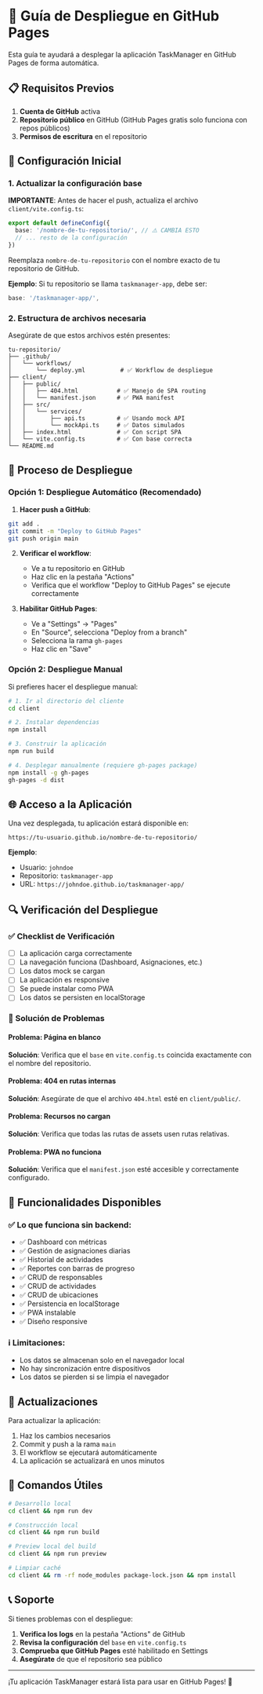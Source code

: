 # 🚀 Guía de Despliegue en GitHub Pages

Esta guía te ayudará a desplegar la aplicación TaskManager en GitHub Pages de forma automática.

## 📋 Requisitos Previos

1. **Cuenta de GitHub** activa
2. **Repositorio público** en GitHub (GitHub Pages gratis solo funciona con repos públicos)
3. **Permisos de escritura** en el repositorio

## 🔧 Configuración Inicial

### 1. Actualizar la configuración base

**IMPORTANTE**: Antes de hacer el push, actualiza el archivo `client/vite.config.ts`:

```typescript
export default defineConfig({
  base: '/nombre-de-tu-repositorio/', // ⚠️ CAMBIA ESTO
  // ... resto de la configuración
})
```

Reemplaza `nombre-de-tu-repositorio` con el nombre exacto de tu repositorio de GitHub.

**Ejemplo**: Si tu repositorio se llama `taskmanager-app`, debe ser:
```typescript
base: '/taskmanager-app/',
```

### 2. Estructura de archivos necesaria

Asegúrate de que estos archivos estén presentes:

```
tu-repositorio/
├── .github/
│   └── workflows/
│       └── deploy.yml          # ✅ Workflow de despliegue
├── client/
│   ├── public/
│   │   ├── 404.html           # ✅ Manejo de SPA routing
│   │   └── manifest.json      # ✅ PWA manifest
│   ├── src/
│   │   └── services/
│   │       ├── api.ts         # ✅ Usando mock API
│   │       └── mockApi.ts     # ✅ Datos simulados
│   ├── index.html             # ✅ Con script SPA
│   └── vite.config.ts         # ✅ Con base correcta
└── README.md
```

## 🚀 Proceso de Despliegue

### Opción 1: Despliegue Automático (Recomendado)

1. **Hacer push a GitHub**:
```bash
git add .
git commit -m "Deploy to GitHub Pages"
git push origin main
```

2. **Verificar el workflow**:
   - Ve a tu repositorio en GitHub
   - Haz clic en la pestaña "Actions"
   - Verifica que el workflow "Deploy to GitHub Pages" se ejecute correctamente

3. **Habilitar GitHub Pages**:
   - Ve a "Settings" → "Pages"
   - En "Source", selecciona "Deploy from a branch"
   - Selecciona la rama `gh-pages`
   - Haz clic en "Save"

### Opción 2: Despliegue Manual

Si prefieres hacer el despliegue manual:

```bash
# 1. Ir al directorio del cliente
cd client

# 2. Instalar dependencias
npm install

# 3. Construir la aplicación
npm run build

# 4. Desplegar manualmente (requiere gh-pages package)
npm install -g gh-pages
gh-pages -d dist
```

## 🌐 Acceso a la Aplicación

Una vez desplegada, tu aplicación estará disponible en:

```
https://tu-usuario.github.io/nombre-de-tu-repositorio/
```

**Ejemplo**: 
- Usuario: `johndoe`
- Repositorio: `taskmanager-app`
- URL: `https://johndoe.github.io/taskmanager-app/`

## 🔍 Verificación del Despliegue

### ✅ Checklist de Verificación

- [ ] La aplicación carga correctamente
- [ ] La navegación funciona (Dashboard, Asignaciones, etc.)
- [ ] Los datos mock se cargan
- [ ] La aplicación es responsive
- [ ] Se puede instalar como PWA
- [ ] Los datos se persisten en localStorage

### 🐛 Solución de Problemas

#### Problema: Página en blanco
**Solución**: Verifica que el `base` en `vite.config.ts` coincida exactamente con el nombre del repositorio.

#### Problema: 404 en rutas internas
**Solución**: Asegúrate de que el archivo `404.html` esté en `client/public/`.

#### Problema: Recursos no cargan
**Solución**: Verifica que todas las rutas de assets usen rutas relativas.

#### Problema: PWA no funciona
**Solución**: Verifica que el `manifest.json` esté accesible y correctamente configurado.

## 📱 Funcionalidades Disponibles

### ✅ Lo que funciona sin backend:
- ✅ Dashboard con métricas
- ✅ Gestión de asignaciones diarias
- ✅ Historial de actividades
- ✅ Reportes con barras de progreso
- ✅ CRUD de responsables
- ✅ CRUD de actividades
- ✅ CRUD de ubicaciones
- ✅ Persistencia en localStorage
- ✅ PWA instalable
- ✅ Diseño responsive

### ℹ️ Limitaciones:
- Los datos se almacenan solo en el navegador local
- No hay sincronización entre dispositivos
- Los datos se pierden si se limpia el navegador

## 🔄 Actualizaciones

Para actualizar la aplicación:

1. Haz los cambios necesarios
2. Commit y push a la rama `main`
3. El workflow se ejecutará automáticamente
4. La aplicación se actualizará en unos minutos

## 🎯 Comandos Útiles

```bash
# Desarrollo local
cd client && npm run dev

# Construcción local
cd client && npm run build

# Preview local del build
cd client && npm run preview

# Limpiar caché
cd client && rm -rf node_modules package-lock.json && npm install
```

## 📞 Soporte

Si tienes problemas con el despliegue:

1. **Verifica los logs** en la pestaña "Actions" de GitHub
2. **Revisa la configuración** del `base` en `vite.config.ts`
3. **Comprueba que GitHub Pages** esté habilitado en Settings
4. **Asegúrate** de que el repositorio sea público

---

¡Tu aplicación TaskManager estará lista para usar en GitHub Pages! 🎉